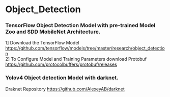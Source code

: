 # Object_Detection

### TensorFlow Object Detection Model with pre-trained Model Zoo and SDD MobileNet Architecture.   
1] Download the TensorFlow Model  
 https://github.com/tensorflow/models/tree/master/research/object_detection  
 2] To Configure Model and Training Parameters download Protobuf  
 https://github.com/protocolbuffers/protobuf/releases


### Yolov4 Object detection Model with darknet.
Draknet Repository https://github.com/AlexeyAB/darknet
